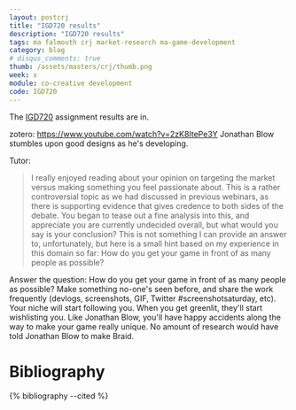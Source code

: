 ```yaml
---
layout: postcrj
title: "IGD720 results"
description: "IGD720 results"
tags: ma falmouth crj market-research ma-game-development
category: blog
# disqus_comments: true
thumb: /assets/masters/crj/thumb.png
week: x
module: co-creative development
code: IGD720
---
```


The [IGD720](/tags#ma-game-development) assignment results are in.

zotero: https://www.youtube.com/watch?v=2zK8ItePe3Y
Jonathan Blow stumbles upon good designs as he's developing.

Tutor:
> I really enjoyed reading about your opinion on targeting the market versus making something you feel passionate about. This is a rather controversial topic as we had discussed in previous webinars, as there is supporting evidence that gives credence to both sides of the debate. You began to tease out a fine analysis into this, and appreciate you are currently undecided overall, but what would you say is your conclusion? This is not something I can provide an answer to, unfortunately, but here is a small hint based on my experience in this domain so far: How do you get your game in front of as many people as possible?

Answer the question: How do you get your game in front of as many people as possible?
Make something no-one's seen before, and share the work frequently (devlogs, screenshots, GIF, Twitter #screenshotsaturday, etc). Your niche will start following you. When you get greenlit, they'll start wishlisting you. 
Like Jonathan Blow, you'll have happy accidents along the way to make your game really unique. No amount of research would have told Jonathan Blow to make Braid.

# Bibliography

{% bibliography --cited %}

